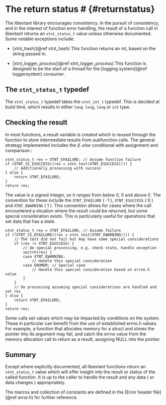 # The return status # {#returnstatus}

The libextant library encourages consistency. In the pursuit of consistency,
and in the interest of function error handling, the result of a function call
in libextant returns an `xtnt_status_t` value unless otherwise documented. Some
notable exceptions include:

* [xtnt_hash](@ref xtnt_hash)
    This function returns an int, based on the string passed in.

* [xtnt_logger_process](@ref xtnt_logger_process)
    This function is designed to be the start of a thread for the
    [logging system](@ref loggersystem) consumer.

## The `xtnt_status_t` typedef ##

The `xtnt_status_t` typedef takes the `xtnt_int_t` typedef. This is decided at
build time, which results in either `long long`, `long` or `int` type.

## Checking the result ##

In most functions, a result variable is created which is reused through the
function to store intermediate results from subfunction calls. The general
strategy implemented includes the _if..else_ conditional with assignment and
comparison::

```{.c}
xtnt_status_t res = XTNT_EFAILURE; // Assume function failure
if (XTNT_IS_ESUCCESS((res = xtnt_test(XTNT_ESUCCESS)))) {
    // Additionally processing with success
} else {
    return XTNT_EFAILURE;
}
return res;
```

The value is a signed integer, so it ranges from below 0, 0 and above 0. The
convention for these include the `XTNT_EFAILURE` ( -1 ), `XTNT_ESUCCESS` ( 0 )
and `XTNT_EWARNING` ( 1 ). This convention allows for cases where the call 
encountered a situation where the result could be returned, but some special
consideration exists. This is particularly useful for operations that set
data that has a state.

```{.c}
xtnt_status_t res = XTNT_EFAILURE; // Assume failure
if (!XTNT_IS_EFAILURE((res = xtnt_test(XTNT_EWARNING)))) {
    // The test did not fail but may have some special considerations
    if (res != XTNT_ESUCCESS) {
        // Do special processing, e.g. check state, handle exception
        switch(res) {
        case XTNT_EWARNING:
            // Handle this special consideration
        case ENOMEM: // Special case
            // Handle this special consideration based on errno.h value
        }
    }
    // Do processing assuming special considerations are handled and set res
} else {
    return XTNT_EFAILURE;
}
return res;
```
Some calls set values which may be impacted by conditions on the system. These
in particular can benefit from the use of established errno.h values. For
example, a function that allocates memory for a struct and stores the pointer
into its argument may fail, and catch the errno value from the memory
allocation call to return as a result, assigning NULL into the pointer.

## Summary ##

Except where explicitly documented, all libextant functions return an
`xtnt_status_t` value which will offer insight into the result or status of the
called function. It is up to the caller to handle the result and any data ( or
data changes ) appropriately.

The macros and collection of constants are defined in the
[Error header file](@ref error.h) for further reference.
